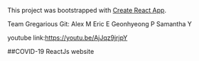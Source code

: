 This project was bootstrapped with [Create React App](https://github.com/facebook/create-react-app).

Team Gregarious Git:
Alex M
Eric E
Geonhyeong P
Samantha Y

youtube link:https://youtu.be/AjJqz9jrjpY

##COVID-19 ReactJs website
